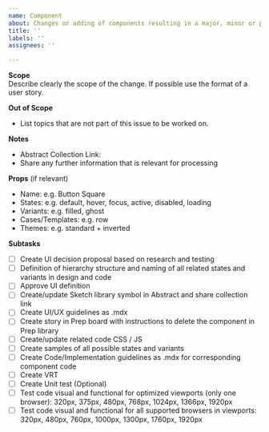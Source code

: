 ```yaml
---
name: Component
about: Changes or adding of components resulting in a major, minor or patch release
title: ''
labels: ''
assignees: ''

---
```


**Scope**  
Describe clearly the scope of the change. If possible use the format of a user story.

**Out of Scope**  
- List topics that are not part of this issue to be worked on.

**Notes**  
- Abstract Collection Link:
- Share any further information that is relevant for processing

**Props** (if relevant)  
- Name: e.g. Button Square
- States: e.g. default, hover, focus, active, disabled, loading
- Variants: e.g. filled, ghost
- Cases/Templates: e.g. row
- Themes: e.g. standard + inverted

**Subtasks**  
- [ ] Create UI decision proposal based on research and testing
- [ ] Definition of hierarchy structure and naming of all related states and variants in design and code
- [ ] Approve UI definition
- [ ] Create/update Sketch library symbol in Abstract and share collection link
- [ ] Create UI/UX guidelines as .mdx
- [ ] Create story in Prep board with instructions to delete the component in Prep library
- [ ] Create/update related code CSS / JS
- [ ] Create samples of all possible states and variants
- [ ] Create Code/Implementation guidelines as .mdx for corresponding component code
- [ ] Create VRT
- [ ] Create Unit test (Optional)
- [ ] Test code visual and functional for optimized viewports (only one browser): 320px, 375px, 480px, 768px, 1024px, 1366px, 1920px
- [ ] Test code visual and functional for all supported browsers in viewports: 320px, 480px, 760px, 1000px, 1300px, 1760px, 1920px

